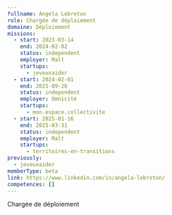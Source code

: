```yaml
---
fullname: Angela Lebreton
role: Chargée de déploiement
domaine: Déploiement
missions:
  - start: 2023-03-14
    end: 2024-02-02
    status: independent
    employer: Malt
    startups:
      - jeveuxaider
  - start: 2024-02-01
    end: 2025-09-26
    status: independent
    employer: Omnicité
    startups:
      - mon.espace.collectivite
  - start: 2025-01-16
    end: 2025-03-31
    status: independent
    employer: Malt
    startups:
      - territoires-en-transitions
previously:
  - jeveuxaider
memberType: beta
link: https://www.linkedin.com/in/angela-lebreton/
competences: []
---
```

Chargée de déploiement